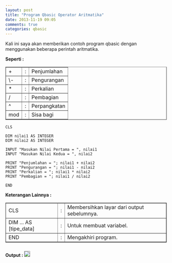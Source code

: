 ```yaml
---
layout: post
title: "Program Qbasic Operator Aritmatika"
date: 2013-11-19 09:05
comments: true
categories: qbasic
---
```


Kali ini saya akan memberikan contoh program qbasic dengan menggunakan beberapa perintah aritmatika.

<!-- more -->

<b>Seperti :</b>

<table border=1>
	<tr>
		<td>+</td>
		<td><center>:</center></td>
		<td>Penjumlahan</td>
	</tr>
	<tr>
		<td>\-</td>
		<td><center>:</center></td>
		<td>Pengurangan</td>
	</tr>
	<tr>
		<td>*</td>
		<td><center>:</center></td>
		<td>Perkalian</td>
	</tr>
	<tr>
		<td>/</td>
		<td><center>:</center></td>
		<td>Pembagian</td>
	</tr>
	<tr>
		<td>^</td>
		<td><center>:</center></td>
		<td>Perpangkatan</td>
	</tr>
	<tr>
		<td>mod</td>
		<td><center>:</center></td>
		<td>Sisa bagi</td>
	</tr>
</table>

<!-- more -->

```vbnet
CLS

DIM nilai1 AS INTEGER
DIM nilai2 AS INTEGER

INPUT "Masukan Nilai Pertama = ", nilai1
INPUT "Masukan Nilai Kedua = ", nilai2

PRINT "Penjumlahan = "; nilai1 + nilai2
PRINT "Pengurangan = "; nilai1 - nilai2
PRINT "Perkalian = "; nilai1 * nilai2
PRINT "Pembagian = "; nilai1 / nilai2

END
```

<b>Keterangan Lainnya :</b>
<table border=1>
	<tr>
		<td>CLS</td>
		<td>:</td>
		<td>Membersihkan layar dari output sebelumnya.</td>
	</tr>
	<tr>
		<td>DIM ... AS [tipe_data]</td>
		<td>:</td>
		<td>Untuk membuat variabel.</td>
	</tr>
	<tr>
		<td>END</td>
		<td>:</td>
		<td>Mengakhiri program.</td>
	</tr>
</table> 

<b>Output :</b>
<img src="{{root_url}}/images/blog/qbasic/qbasic-output2.png" style="border:1px solid grey;margin-top:0.8em">

